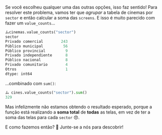 Se você escolheu qualquer uma das outras opções, isso faz sentido! Para resolver este problema, vamos ter que _agrupar_ a tabela de cinemas por `sector` e então calcular a soma das `screens`. E isso é muito parecido com fazer um `value_counts`...

```python
ムcinemas.value_counts("sector")
sector
Privado comercial        243
Público municipal         56
Público provincial         9
Privado independiente      8
Público nacional           8
Privado comunitario        4
Otros                      1
dtype: int64
```
 
...combinado com `sum()`:

```python
ム cines.value_counts("sector").sum()
329
 ```

Mas infelizmente não estamos obtendo o resultado esperado, porque a função está realizando a **soma total** de **todas** as telas, em vez de ter a soma das telas para cada `sector` :disappointed:.
 
E como fazemos então? :thinking: Junte-se a nós para descobrir!
